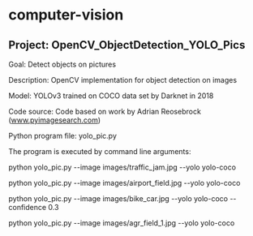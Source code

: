 # computer-vision

## Project: OpenCV_ObjectDetection_YOLO_Pics

Goal: Detect objects on pictures

Description: OpenCV implementation for object detection on images

Model: YOLOv3 trained on COCO data set by Darknet in 2018

Code source: Code based on work by Adrian Reosebrock (www.pyimagesearch.com)

Python program file: yolo_pic.py

The program is executed by command line arguments:

python yolo_pic.py --image images/traffic_jam.jpg --yolo yolo-coco

python yolo_pic.py --image images/airport_field.jpg --yolo yolo-coco

python yolo_pic.py --image images/bike_car.jpg --yolo yolo-coco --confidence 0.3

python yolo_pic.py --image images/agr_field_1.jpg --yolo yolo-coco
